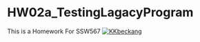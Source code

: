 # HW02a_TestingLagacyProgram
 This is a Homework For SSW567
[![KKbeckang](https://circleci.com/gh/KKbeckang/HW02a_TestingLagacyProgram.svg?style=svg)](https://app.circleci.com/pipelines/github/KKbeckang/HW02a_TestingLagacyProgram?branch=main&filter=all)
